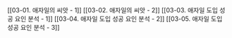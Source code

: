 [[03-01. 애자일의 씨앗 - 1]]
[[03-02. 애자일의 씨앗 - 2]]
[[03-03. 애자일 도입 성공 요인 분석 - 1]]
[[03-04. 애자일 도입 성공 요인 분석 - 2]]
[[03-05. 애자일 도입 성공 요인 분석 - 3]]